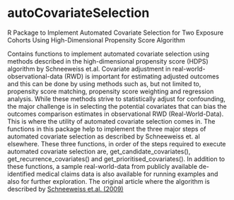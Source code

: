 # autoCovariateSelection
R Package to Implement Automated Covariate Selection for Two Exposure Cohorts Using High-Dimensional Propensity Score Algorithm

Contains functions to implement automated covariate selection using methods described in the high-dimensional propensity score (HDPS) algorithm by Schneeweiss et.al. Covariate adjustment in real-world-observational-data (RWD) is important for estimating adjusted outcomes and this can be done by using methods such as, but not limited to, propensity score matching, propensity score weighting and regression analysis. While these methods strive to statistically adjust for confounding, the major challenge is in selecting the potential covariates that can bias the outcomes comparison estimates in observational RWD (Real-World-Data). This is where the utility of automated covariate selection comes in. 
The functions in this package help to implement the three major steps of automated covariate selection as described by Schneeweiss et. al elsewhere. These three functions, in order of the steps required to execute automated covariate selection are, get_candidate_covariates(), get_recurrence_covariates() and get_prioritised_covariates(). In addition to these functions, a sample real-world-data from publicly available de-identified medical claims data is also available for running examples and also for further exploration. The original article where the algorithm is described by [Schneeweiss et.al. (2009)](https://www.ncbi.nlm.nih.gov/pmc/articles/PMC3077219/)
